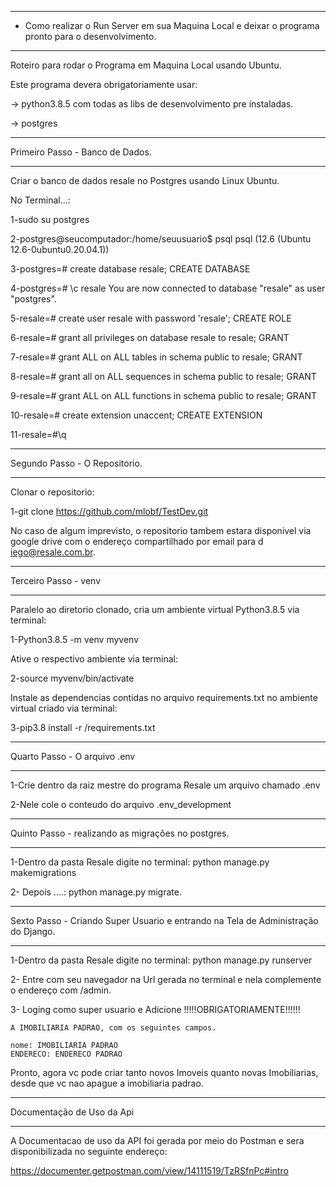 ----------------------------------------------------------------------
- Como realizar o Run Server em sua Maquina Local e deixar o programa
    pronto para o desenvolvimento.

----------------------------------------------------------------------

Roteiro para rodar o Programa em Maquina Local usando  Ubuntu.

Este programa devera obrigatoriamente usar:

  -> python3.8.5 com todas as libs de desenvolvimento pre instaladas.

  -> postgres

----------------------------------------------------------------------
Primeiro Passo - Banco de Dados.

----------------------------------------------------------------------
  Criar o banco de dados resale no Postgres usando Linux Ubuntu.

  No Terminal...:

  1-sudo su postgres

  2-postgres@seucomputador:/home/seuusuario$ psql
  psql (12.6 (Ubuntu 12.6-0ubuntu0.20.04.1))

  3-postgres=# create database resale;
  CREATE DATABASE

  4-postgres=# \c resale
  You are now connected to database "resale" as user "postgres".

  5-resale=# create user resale with password 'resale';
  CREATE ROLE

  6-resale=# grant all privileges on database resale to resale;
  GRANT

  7-resale=# grant ALL on ALL tables in schema public to resale;
  GRANT

  8-resale=# grant all on ALL  sequences in schema public to resale;
  GRANT

  9-resale=# grant ALL on ALL functions in schema public to resale;
  GRANT

  10-resale=# create extension unaccent;
  CREATE EXTENSION

  11-resale=#\q

----------------------------------------------------------------------
Segundo Passo - O Repositorio.

----------------------------------------------------------------------

  Clonar o repositorio:
  
  1-git clone https://github.com/mlobf/TestDev.git

  No caso de algum imprevisto, o repositorio tambem estara disponivel via 
  google drive com o endereço compartilhado por email para d​iego@resale.com.br​.

----------------------------------------------------------------------
Terceiro Passo - venv

----------------------------------------------------------------------

  Paralelo ao diretorio clonado, cria um ambiente virtual Python3.8.5 via
  terminal:

  1-Python3.8.5 -m venv myvenv
  
  Ative o respectivo ambiente via terminal:

  2-source myvenv/bin/activate
  
  Instale as dependencias contidas no arquivo requirements.txt no ambiente
  virtual criado via terminal:
  
  3-pip3.8 install -r /requirements.txt

----------------------------------------------------------------------
Quarto Passo - O arquivo .env

----------------------------------------------------------------------

  1-Crie dentro da raiz mestre do programa Resale um arquivo 
  chamado .env

  2-Nele cole o conteudo do arquivo .env_development

----------------------------------------------------------------------
Quinto Passo - realizando as migrações no postgres.

----------------------------------------------------------------------

  1-Dentro da pasta Resale digite no terminal:
  python manage.py makemigrations

  2- Depois ....:
  python manage.py migrate.

----------------------------------------------------------------------
Sexto Passo - Criando Super Usuario e entrando na Tela de Administração
do Django.

----------------------------------------------------------------------
  1-Dentro da pasta Resale digite no terminal:
  python manage.py runserver

  2- Entre com seu navegador na Url gerada no terminal e nela complemente
  o endereço com /admin.

  3- Loging como super usuario e Adicione 
     !!!!!OBRIGATORIAMENTE!!!!!!

    A IMOBILIARIA PADRAO, com os seguintes campos.

    nome: IMOBILIARIA PADRAO
    ENDERECO: ENDERECO PADRAO


Pronto, agora vc pode criar tanto novos Imoveis quanto novas Imobiliarias,
desde que vc nao apague a imobiliaria padrao.

----------------------------------------------------------------------
Documentação de Uso da Api

----------------------------------------------------------------------

A Documentacao de uso da API foi gerada por meio do Postman e sera disponibilizada 
no seguinte endereço:

  https://documenter.getpostman.com/view/14111519/TzRSfnPc#intro


